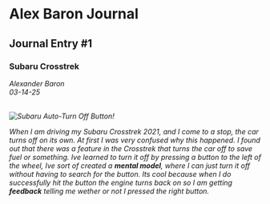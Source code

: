 <h1>Alex Baron Journal</h1>

<h2>Journal Entry #1</h2>
<h3>Subaru Crosstrek</h3>
<em>Alexander Baron<em></em> <br> 03-14-25<br><br>

![Subaru Auto-Turn Off Button!](./download.jp)

  When I am driving my Subaru Crosstrek 2021, and I come to a stop, the car turns off on its own. At first I was very confused why this happened. I found out that there was a feature in the Crosstrek that turns the car off to save fuel 
or something. Ive learned to turn it off by pressing a button to the left of the wheel, Ive sort of created a **mental model**,
where I can just turn it off without having to search for the button. Its cool because when I do successfully hit the 
button the engine turns back on so I am getting **feedback** telling me wether or not I pressed the right button.


